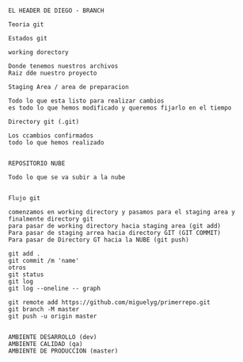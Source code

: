 
    EL HEADER DE DIEGO - BRANCH
    
    Teoria git
    
    Estados git

    working dorectory
        
    Donde tenemos nuestros archivos
    Raiz dde nuestro proyecto
        
    Staging Area / area de preparacion
        
    Todo lo que esta listo para realizar cambios
    es todo lo que hemos modificado y queremos fijarlo en el tiempo
        
    Directory git (.git)

    Los ccambios confirmados
    todo lo que hemos realizado        

        
    REPOSITORIO NUBE

    Todo lo que se va subir a la nube


    Flujo git

    comenzamos en working directory y pasamos para el staging area y finalmente directory git
    para pasar de working directory hacia staging area (git add)
    Para pasar de staging arrea hacia directory GIT (GIT COMMIT)
    Para pasar de Directory GT hacia la NUBE (git push)

    git add .
    git commit /m 'name'
    otros
    git status
    git log
    git log --oneline -- graph

    git remote add https://github.com/miguelyg/primerrepo.git
    git branch -M master
    git push -u origin master

    
    AMBIENTE DESARROLLO (dev)
    AMBIENTE CALIDAD (qa)
    AMBIENTE DE PRODUCCION (master)

